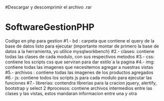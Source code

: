 #Descargar y descomprimir el archivo .rar

# SoftwareGestionPHP
Codigo en php para gestion
#1.- bd : carpeta que contiene el query de la base de datos listo para ejecutar (importante montar de primero la base de datos a la herramienta, yo utilice mysqlworkbench)
#2.- clases: contiene todas las clases de cada modulo, con sus respectivos metodos
#3.- css: contiene los scripts css que serviran para dar estilo´a la pagina
#4.- img: contiene todas las imagenes que necesitemos agregar a nuestras vistas 
#5.- archivos : contiene todas las imagenes de los productos agregados
#6.- js: contiene todos los scripts js para cada modulo para ejecutar las funciones
#7.- librerias: contendra librerias para la cracion jquery, alertify, bootstrap y select 2
#procesos: contiene archivos intermedios entre las clases y las vistas, estos mandaran informacion entre una y otra 
